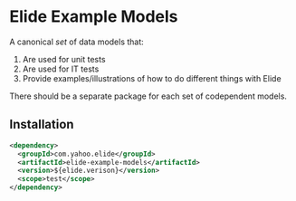 # Elide Example Models

A canonical _set_ of data models that:
1. Are used for unit tests
2. Are used for IT tests
3. Provide examples/illustrations of how to do different things with Elide

There should be a separate package for each set of codependent models.

## Installation
```xml
<dependency>
  <groupId>com.yahoo.elide</groupId>
  <artifactId>elide-example-models</artifactId>
  <version>${elide.verison}</version>
  <scope>test</scope>
</dependency>
```
